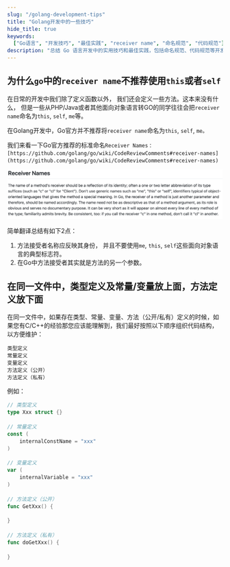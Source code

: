 ```yaml
---
slug: "/golang-development-tips"
title: "Golang开发中的一些技巧"
hide_title: true
keywords:
  ["Go语言", "开发技巧", "最佳实践", "receiver name", "命名规范", "代码规范"]
description: "总结 Go 语言开发中的实用技巧和最佳实践，包括命名规范、代码规范等开发经验"
---
```


## 为什么`go`中的`receiver name`不推荐使用`this`或者`self`

在日常的开发中我们除了定义函数以外， 我们还会定义一些方法。这本来没有什么， 但是一些从PHP/Java或者其他面向对象语言转GO的同学往往会把`receiver name`命名为`this`, `self`, `me`等。

在Golang开发中，Go官方并不推荐将`receiver name`命名为`this`, `self`, `me。`

我们来看一下Go官方推荐的标准命名`Receiver Names：[https://github.com/golang/go/wiki/CodeReviewComments#receiver-names](https://github.com/golang/go/wiki/CodeReviewComments#receiver-names)`

![](/attachments/image2021-4-30_11-55-27.png)

简单翻译总结有如下2点：

1.  方法接受者名称应反映其身份， 并且不要使用`me`, `this`, `self`这些面向对象语言的典型标志符。
2.  在Go中方法接受者其实就是方法的另一个参数。

## 在同一文件中，类型定义及常量/变量放上面，方法定义放下面

在同一文件中，如果存在类型、常量、变量、方法（公开/私有）定义的时候，如果您有C/C++的经验那您应该能理解到，我们最好按照以下顺序组织代码结构，以方便维护：

```
类型定义
常量定义
变量定义
方法定义（公开）
方法定义（私有）
```

例如：

```go
// 类型定义
type Xxx struct {}

// 常量定义
const (
    internalConstName = "xxx"
)

// 变量定义
var (
    internalVariable = "xxx"
)

// 方法定义（公开）
func GetXxx() {

}

// 方法定义（私有）
func doGetXxx() {

}
```

  

  

  

  

